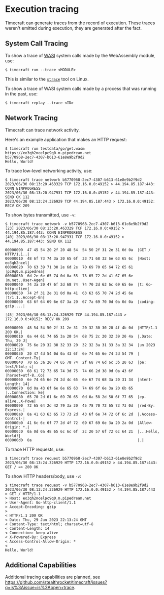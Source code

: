 # Execution tracing

Timecraft can generate traces from the record of execution. These traces weren't emitted
during execution, they are generated after the fact.

## System Call Tracing

To show a trace of [WASI](https://wasi.dev/) system calls made by the WebAssembly module, use:

```console
$ timecraft run --trace <MODULE>
```

This is similar to the [`strace`](https://man7.org/linux/man-pages/man1/strace.1.html) tool
on Linux.

To show a trace of WASI system calls made by a process that was running in the past, use:

```console
$ timecraft replay --trace <ID>
```

## Network Tracing

Timecraft can trace network activity.

Here's an example application that makes an HTTP request:

```
$ timecraft run testdata/go/get.wasm https://eo3qh2ncelpc9q0.m.pipedream.net
b5770968-2ec7-4307-b613-61e8e9b2f9d2
Hello, World!
```

To trace low-level networking activity, use:

```
$ timecraft trace network b5770968-2ec7-4307-b613-61e8e9b2f9d2
2023/06/30 08:13:20.463329 TCP 172.16.0.0:49152 > 44.194.85.187:443: CONN EINPROGRESS
2023/06/30 08:13:20.947931 TCP 172.16.0.0:49152 > 44.194.85.187:443: SEND OK 112
2023/06/30 08:13:24.326929 TCP 44.194.85.187:443 > 172.16.0.0:49152: RECV OK 209
```

To show bytes transmitted, use `-v`:

```
$ timecraft trace network -v b5770968-2ec7-4307-b613-61e8e9b2f9d2
[23] 2023/06/30 08:13:20.463329 TCP 172.16.0.0:49152 > 44.194.85.187:443: CONN EINPROGRESS
[40] 2023/06/30 08:13:20.947931 TCP 172.16.0.0:49152 > 44.194.85.187:443: SEND OK 112

00000000  47 45 54 20 2f 20 48 54  54 50 2f 31 2e 31 0d 0a  |GET / HTTP/1.1..|
00000010  48 6f 73 74 3a 20 65 6f  33 71 68 32 6e 63 65 6c  |Host: eo3qh2ncel|
00000020  70 63 39 71 30 2e 6d 2e  70 69 70 65 64 72 65 61  |pc9q0.m.pipedrea|
00000030  6d 2e 6e 65 74 0d 0a 55  73 65 72 2d 41 67 65 6e  |m.net..User-Agen|
00000040  74 3a 20 47 6f 2d 68 74  74 70 2d 63 6c 69 65 6e  |t: Go-http-clien|
00000050  74 2f 31 2e 31 0d 0a 41  63 63 65 70 74 2d 45 6e  |t/1.1..Accept-En|
00000060  63 6f 64 69 6e 67 3a 20  67 7a 69 70 0d 0a 0d 0a  |coding: gzip....|

[45] 2023/06/30 08:13:24.326929 TCP 44.194.85.187:443 > 172.16.0.0:49152: RECV OK 209

00000000  48 54 54 50 2f 31 2e 31  20 32 30 30 20 4f 4b 0d  |HTTP/1.1 200 OK.|
00000010  0a 44 61 74 65 3a 20 54  68 75 2c 20 32 39 20 4a  |.Date: Thu, 29 J|
00000020  75 6e 20 32 30 32 33 20  32 32 3a 31 33 3a 32 34  |un 2023 22:13:24|
00000030  20 47 4d 54 0d 0a 43 6f  6e 74 65 6e 74 2d 54 79  | GMT..Content-Ty|
00000040  70 65 3a 20 74 65 78 74  2f 68 74 6d 6c 3b 20 63  |pe: text/html; c|
00000050  68 61 72 73 65 74 3d 75  74 66 2d 38 0d 0a 43 6f  |harset=utf-8..Co|
00000060  6e 74 65 6e 74 2d 4c 65  6e 67 74 68 3a 20 31 34  |ntent-Length: 14|
00000070  0d 0a 43 6f 6e 6e 65 63  74 69 6f 6e 3a 20 6b 65  |..Connection: ke|
00000080  65 70 2d 61 6c 69 76 65  0d 0a 58 2d 50 6f 77 65  |ep-alive..X-Powe|
00000090  72 65 64 2d 42 79 3a 20  45 78 70 72 65 73 73 0d  |red-By: Express.|
000000a0  0a 41 63 63 65 73 73 2d  43 6f 6e 74 72 6f 6c 2d  |.Access-Control-|
000000b0  41 6c 6c 6f 77 2d 4f 72  69 67 69 6e 3a 20 2a 0d  |Allow-Origin: *.|
000000c0  0a 0d 0a 48 65 6c 6c 6f  2c 20 57 6f 72 6c 64 21  |...Hello, World!|
000000d0  0a                                                |.|
```

To trace HTTP requests, use:

```
$ timecraft trace request b5770968-2ec7-4307-b613-61e8e9b2f9d2
2023/06/30 08:13:24.326929 HTTP 172.16.0.0:49152 > 44.194.85.187:443: GET / => 200 OK
```

To show HTTP headers/body, use `-v`:

```
$ timecraft trace request -v b5770968-2ec7-4307-b613-61e8e9b2f9d2
2023/06/30 08:13:24.326929 HTTP 172.16.0.0:49152 > 44.194.85.187:443
> GET / HTTP/1.1
> Host: eo3qh2ncelpc9q0.m.pipedream.net
> User-Agent: Go-http-client/1.1
> Accept-Encoding: gzip
>
< HTTP/1.1 200 OK
< Date: Thu, 29 Jun 2023 22:13:24 GMT
< Content-Type: text/html; charset=utf-8
< Content-Length: 14
< Connection: keep-alive
< X-Powered-By: Express
< Access-Control-Allow-Origin: *
<
Hello, World!
```

## Additional Capabilities

Additional tracing capabilities are planned, see https://github.com/stealthrocket/timecraft/issues?q=is%3Aissue+is%3Aopen+trace.
